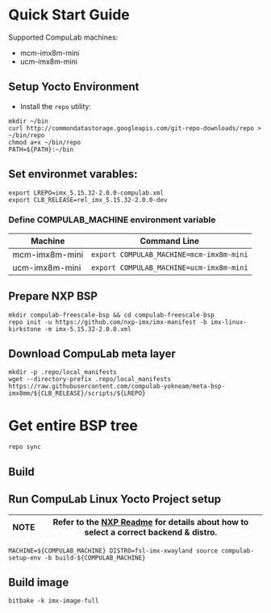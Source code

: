 # Quick Start Guide

Supported CompuLab machines:
* mcm-imx8m-mini
* ucm-imx8m-mini

## Setup Yocto Environment

* Install the `repo` utility:
```
mkdir ~/bin
curl http://commondatastorage.googleapis.com/git-repo-downloads/repo > ~/bin/repo
chmod a+x ~/bin/repo
PATH=${PATH}:~/bin
```
## Set environmet varables:
```
export LREPO=imx_5.15.32-2.0.0-compulab.xml
export CLB_RELEASE=rel_imx_5.15.32-2.0.0-dev
```
### Define COMPULAB_MACHINE environment variable
|Machine|Command Line|
|---|---|
|mcm-imx8m-mini|```export COMPULAB_MACHINE=mcm-imx8m-mini```
|ucm-imx8m-mini|```export COMPULAB_MACHINE=ucm-imx8m-mini```

## Prepare NXP BSP
```
mkdir compulab-freescale-bsp && cd compulab-freescale-bsp
repo init -u https://github.com/nxp-imx/imx-manifest -b imx-linux-kirkstone -m imx-5.15.32-2.0.0.xml
```
## Download CompuLab meta layer
```
mkdir -p .repo/local_manifests
wget --directory-prefix .repo/local_manifests https://raw.githubusercontent.com/compulab-yokneam/meta-bsp-imx8mm/${CLB_RELEASE}/scripts/${LREPO}
```
# Get entire BSP tree
```
repo sync
```
## Build
## Run CompuLab Linux Yocto Project setup
|NOTE|Refer to the [NXP Readme](https://github.com/nxp-imx/meta-imx/blob/kirkstone-5.15.32-2.0.0/README) for details about how to select a correct backend & distro.|
|---|---|
```
MACHINE=${COMPULAB_MACHINE} DISTRO=fsl-imx-xwayland source compulab-setup-env -b build-${COMPULAB_MACHINE}
```
## Build image
```
bitbake -k imx-image-full
```
